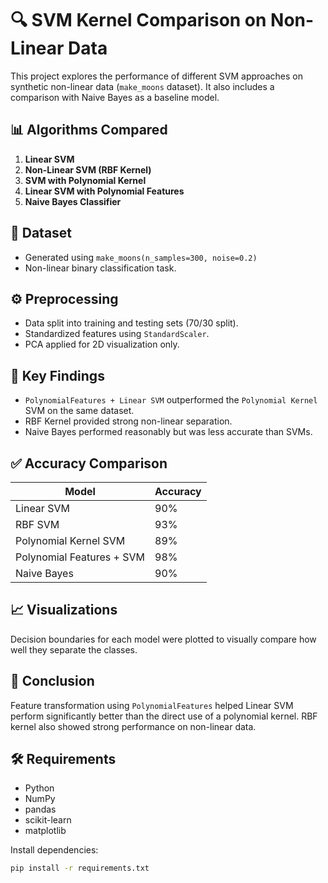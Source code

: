 
# 🔍 SVM Kernel Comparison on Non-Linear Data

This project explores the performance of different SVM approaches on synthetic non-linear data (`make_moons` dataset). It also includes a comparison with Naive Bayes as a baseline model.

## 📊 Algorithms Compared

1. **Linear SVM**
2. **Non-Linear SVM (RBF Kernel)**
3. **SVM with Polynomial Kernel**
4. **Linear SVM with Polynomial Features**
5. **Naive Bayes Classifier**

## 🧪 Dataset

- Generated using `make_moons(n_samples=300, noise=0.2)`
- Non-linear binary classification task.

## ⚙️ Preprocessing

- Data split into training and testing sets (70/30 split).
- Standardized features using `StandardScaler`.
- PCA applied for 2D visualization only.

## 🧠 Key Findings

- `PolynomialFeatures + Linear SVM` outperformed the `Polynomial Kernel` SVM on the same dataset.
- RBF Kernel provided strong non-linear separation.
- Naive Bayes performed reasonably but was less accurate than SVMs.

## ✅ Accuracy Comparison

| Model                         | Accuracy |
|------------------------------|----------|
| Linear SVM                   | 90%      |
| RBF SVM                      | 93%      |
| Polynomial Kernel SVM        | 89%      |
| Polynomial Features + SVM    | 98%      |
| Naive Bayes                  | 90%      |



## 📈 Visualizations

Decision boundaries for each model were plotted to visually compare how well they separate the classes.

## 🧾 Conclusion

Feature transformation using `PolynomialFeatures` helped Linear SVM perform significantly better than the direct use of a polynomial kernel. RBF kernel also showed strong performance on non-linear data.

## 🛠️ Requirements

- Python
- NumPy
- pandas
- scikit-learn
- matplotlib

Install dependencies:
```bash
pip install -r requirements.txt
